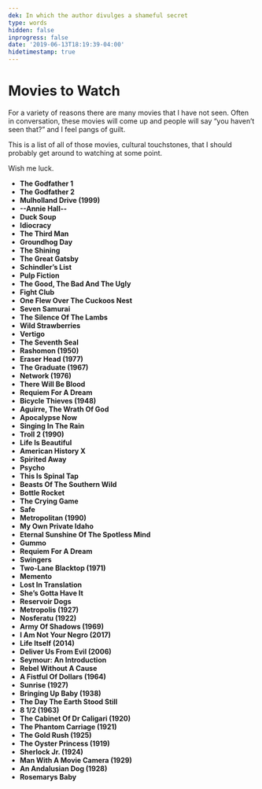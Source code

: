 ```yaml
---
dek: In which the author divulges a shameful secret
type: words
hidden: false
inprogress: false
date: '2019-06-13T18:19:39-04:00'
hidetimestamp: true
---
```


# Movies to Watch

For a variety of reasons there are many movies that I have not seen. Often in conversation, these movies will come up and people will say “you haven’t seen that?” and I feel pangs of guilt. 

This is a list of all of those movies, cultural touchstones, that I should probably get around to watching at some point. 

Wish me luck.

- The Godfather 1
- The Godfather 2
- Mulholland drive (1999)
- --Annie hall--
- Duck soup
- Idiocracy
- The Third Man
- Groundhog day
- The Shining
- The great Gatsby 
- Schindler’s List
- Pulp Fiction
- The Good, the Bad and the Ugly
- Fight Club
- One Flew Over the Cuckoos Nest
- Seven Samurai
- The Silence of the Lambs
- Wild Strawberries 
- Vertigo 
- The seventh seal
- Rashomon (1950)
- Eraser head (1977)
- The Graduate (1967)
- Network (1976)
- There will be blood 
- Requiem for a dream 
- Bicycle thieves (1948)
- Aguirre, the Wrath of God 
- Apocalypse Now
- Singing in the rain
- Troll 2 (1990)
- Life is Beautiful
- American History X
- Spirited Away
- Psycho
- This Is Spinal Tap
- Beasts of the Southern Wild
- Bottle Rocket
- The Crying Game
- Safe
- Metropolitan (1990)
- My Own Private Idaho
- Eternal Sunshine of the Spotless Mind
- Gummo
- Requiem for a Dream
- Swingers
- Two-Lane Blacktop (1971)
- Memento
- Lost in Translation
- She’s Gotta Have It
- Reservoir Dogs
- Metropolis (1927)
- Nosferatu (1922)
- Army of Shadows (1969)
- I Am Not Your Negro (2017)
- Life Itself (2014)
- Deliver Us from Evil (2006)
- Seymour: An Introduction
- Rebel Without A Cause 
- A Fistful Of Dollars (1964)
- Sunrise (1927)
- Bringing up baby (1938)
- The day the earth stood still
- 8 1/2 (1963)
- The Cabinet of Dr Caligari (1920)
- The Phantom Carriage (1921)
- The Gold Rush (1925)
- The Oyster Princess (1919)
- Sherlock Jr. (1924)
- Man With A Movie Camera (1929)
- An Andalusian Dog (1928)
- Rosemarys Baby

<style>
li { 
	font-weight: bold; 
	text-transform: capitalize;
}
</style>

